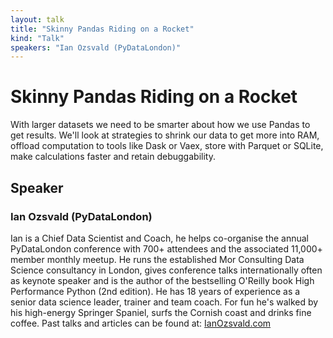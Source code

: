 ```yaml
---
layout: talk
title: "Skinny Pandas Riding on a Rocket"
kind: "Talk"
speakers: "Ian Ozsvald (PyDataLondon)"
---
```


# Skinny Pandas Riding on a Rocket

With larger datasets we need to be smarter about how we use Pandas to get results. We'll look at strategies to shrink our data to get more into RAM, offload computation to tools like Dask or Vaex, store with Parquet or SQLite, make calculations faster and retain debuggability.

## Speaker

### Ian Ozsvald (PyDataLondon)

Ian is a Chief Data Scientist and Coach, he helps co-organise the annual PyDataLondon conference with 700+ attendees and the associated 11,000+ member monthly meetup. He runs the established Mor Consulting Data Science consultancy in London, gives conference talks internationally often as keynote speaker and is the author of the bestselling O'Reilly book High Performance Python (2nd edition). He has 18 years of experience as a senior data science leader, trainer and team coach. For fun he's walked by his high-energy Springer Spaniel, surfs the Cornish coast and drinks fine coffee. Past talks and articles can be found at: [IanOzsvald.com](https://ianozsvald.com/)
